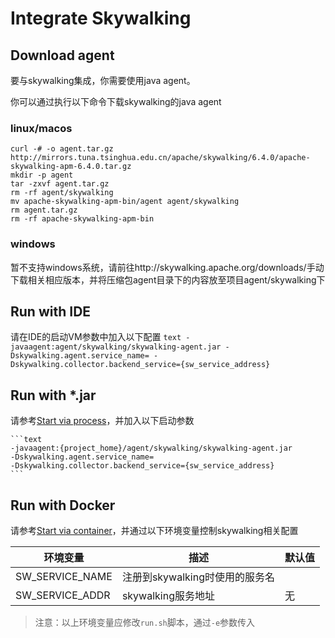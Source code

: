 # Integrate Skywalking

## Download agent

要与skywalking集成，你需要使用java agent。

你可以通过执行以下命令下载skywalking的java agent

### linux/macos

```shell
curl -# -o agent.tar.gz http://mirrors.tuna.tsinghua.edu.cn/apache/skywalking/6.4.0/apache-skywalking-apm-6.4.0.tar.gz 
mkdir -p agent
tar -zxvf agent.tar.gz
rm -rf agent/skywalking
mv apache-skywalking-apm-bin/agent agent/skywalking
rm agent.tar.gz
rm -rf apache-skywalking-apm-bin
```

### windows

暂不支持windows系统，请前往http://skywalking.apache.org/downloads/手动下载相关相应版本，并将压缩包agent目录下的内容放至项目agent/skywalking下

## Run with IDE

请在IDE的启动VM参数中加入以下配置
    ```text
    -javaagent:agent/skywalking/skywalking-agent.jar
    -Dskywalking.agent.service_name=
    -Dskywalking.collector.backend_service={sw_service_address}
    ```

## Run with *.jar

请参考[Start via process](quickly_start.md#start-via-process)，并加入以下启动参数

    ```text
    -javaagent:{project_home}/agent/skywalking/skywalking-agent.jar
    -Dskywalking.agent.service_name=
    -Dskywalking.collector.backend_service={sw_service_address}
    ```

## Run with Docker

请参考[Start via container](quickly_start.md#start-via-container)，并通过以下环境变量控制skywalking相关配置

|**环境变量**|**描述**|**默认值**|
|--|--|--|
|SW_SERVICE_NAME|注册到skywalking时使用的服务名||
|SW_SERVICE_ADDR|skywalking服务地址|无|

> 注意：以上环境变量应修改`run.sh`脚本，通过`-e`参数传入
